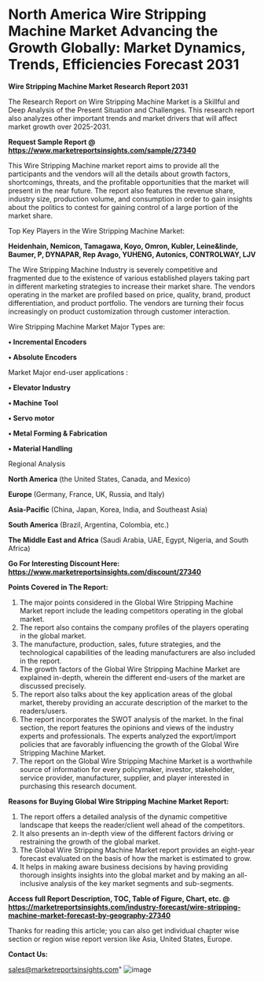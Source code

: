 # North America Wire Stripping Machine Market Advancing the Growth Globally: Market Dynamics, Trends, Efficiencies Forecast 2031

<strong>Wire Stripping Machine Market Research Report 2031</strong>

The Research Report on Wire Stripping Machine Market is a Skillful and Deep Analysis of the Present Situation and Challenges. This research report also analyzes other important trends and market drivers that will affect market growth over 2025-2031.

<strong>Request Sample Report @ <a href=https://www.marketreportsinsights.com/sample/27340>https://www.marketreportsinsights.com/sample/27340</a></strong>

This Wire Stripping Machine market report aims to provide all the participants and the vendors will all the details about growth factors, shortcomings, threats, and the profitable opportunities that the market will present in the near future. The report also features the revenue share, industry size, production volume, and consumption in order to gain insights about the politics to contest for gaining control of a large portion of the market share.

Top Key Players in the Wire Stripping Machine Market:

<strong>Heidenhain, Nemicon, Tamagawa, Koyo, Omron, Kubler, Leine&linde, Baumer, P, DYNAPAR, Rep Avago, YUHENG, Autonics, CONTROLWAY, LJV</strong>

The Wire Stripping Machine Industry is severely competitive and fragmented due to the existence of various established players taking part in different marketing strategies to increase their market share. The vendors operating in the market are profiled based on price, quality, brand, product differentiation, and product portfolio. The vendors are turning their focus increasingly on product customization through customer interaction.

Wire Stripping Machine Market Major Types are:

<strong>• Incremental Encoders

• Absolute Encoders</strong>

Market Major end-user applications :

<strong>• Elevator Industry

• Machine Tool

• Servo motor

• Metal Forming & Fabrication

• Material Handling</strong>

Regional Analysis

</u><strong><b>North America</b></strong> (the United States, Canada, and Mexico)

<strong><b>Europe </b></strong>(Germany, France, UK, Russia, and Italy)

<strong><b>Asia-Pacific</b></strong> (China, Japan, Korea, India, and Southeast Asia)

<strong><b>South America</b></strong> (Brazil, Argentina, Colombia, etc.)

<strong><b>The Middle East and Africa</b></strong> (Saudi Arabia, UAE, Egypt, Nigeria, and South Africa)

<strong>Go For Interesting Discount Here: <a href=https://www.marketreportsinsights.com/discount/27340>https://www.marketreportsinsights.com/discount/27340</a></strong>

<strong>Points Covered in The Report:</strong>
<ol>
  <li>The major points considered in the Global Wire Stripping Machine Market report include the leading competitors operating in the global market.</li>
  <li>The report also contains the company profiles of the players operating in the global market.</li>
  <li>The manufacture, production, sales, future strategies, and the technological capabilities of the leading manufacturers are also included in the report.</li>
  <li>The growth factors of the Global Wire Stripping Machine Market are explained in-depth, wherein the different end-users of the market are discussed precisely.</li>
  <li>The report also talks about the key application areas of the global market, thereby providing an accurate description of the market to the readers/users.</li>
  <li>The report incorporates the SWOT analysis of the market. In the final section, the report features the opinions and views of the industry experts and professionals. The experts analyzed the export/import policies that are favorably influencing the growth of the Global Wire Stripping Machine Market.</li>
  <li>The report on the Global Wire Stripping Machine Market is a worthwhile source of information for every policymaker, investor, stakeholder, service provider, manufacturer, supplier, and player interested in purchasing this research document.</li>
</ol>
<strong>Reasons for Buying Global Wire Stripping Machine Market Report:</strong>

<ol>
  <li>The report offers a detailed analysis of the dynamic competitive landscape that keeps the reader/client well ahead of the competitors.</li>
  <li>It also presents an in-depth view of the different factors driving or restraining the growth of the global market.</li>
  <li>The Global Wire Stripping Machine Market report provides an eight-year forecast evaluated on the basis of how the market is estimated to grow.</li>
  <li>It helps in making aware business decisions by having providing thorough insights insights into the global market and by making an all-inclusive analysis of the key market segments and sub-segments.</li>
</ol>
<strong>Access full Report Description, TOC, Table of Figure, Chart, etc. @ <a href=https://marketreportsinsights.com/industry-forecast/wire-stripping-machine-market-forecast-by-geography-27340>https://marketreportsinsights.com/industry-forecast/wire-stripping-machine-market-forecast-by-geography-27340</a></strong>


Thanks for reading this article; you can also get individual chapter wise section or region wise report version like Asia, United States, Europe.

<strong>Contact Us:</strong>

sales@marketreportsinsights.com"
![image](https://github.com/user-attachments/assets/644a8a6e-6338-4452-bd9b-0db5906bf15a)
